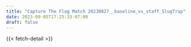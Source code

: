 ```yaml
---
title: "Capture The Flag Match 20230827__baseline_vs_staff_SlugTrap"
date: 2023-09-05T17:25:33-07:00
draft: false
---
```


{{< fetch-detail >}}